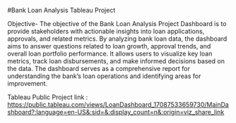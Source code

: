 #Bank Loan Analysis Tableau Project

Objective-
The objective of the Bank Loan Analysis Project Dashboard  is to provide stakeholders with actionable insights into loan applications, approvals, and related metrics.
By analyzing bank loan data, the dashboard aims to answer questions related to loan growth, approval trends, and overall loan portfolio performance. It allows users to visualize key loan metrics,
track loan disbursements, and make informed decisions based on the data. The dashboard serves as a comprehensive report for understanding the bank’s loan operations and identifying areas for improvement.


Tableau Public Project link :  https://public.tableau.com/views/LoanDashboard_17087533659730/MainDashboard?:language=en-US&:sid=&:display_count=n&:origin=viz_share_link
